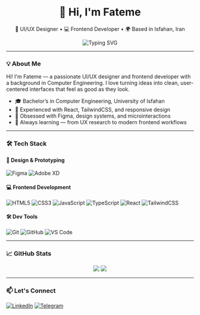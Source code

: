 <h1 align="center">👋 Hi, I'm Fateme</h1>

<p align="center">
  🎨 UI/UX Designer • 💻 Frontend Developer • 🌍 Based in Isfahan, Iran
</p>

<p align="center">
  <img src="https://readme-typing-svg.demolab.com?font=Fira+Code&duration=2500&pause=1000&center=true&vCenter=true&width=435&lines=Designing+beautiful+interfaces;Crafting+clean+React+code;Loving+Figma+%26+Tailwind" alt="Typing SVG" />
</p>

---

### 💡 About Me

Hi! I'm Fateme — a passionate UI/UX designer and frontend developer with a background in Computer Engineering. I love turning ideas into clean, user-centered interfaces that feel as good as they look.

- 🎓 Bachelor’s in Computer Engineering, University of Isfahan
- 💼 Experienced with React, TailwindCSS, and responsive design
- 🎨 Obsessed with Figma, design systems, and microinteractions
- 🧠 Always learning — from UX research to modern frontend workflows

---

### 🛠️ Tech Stack

#### 🎨 Design & Prototyping
![Figma](https://img.shields.io/badge/Figma-F24E1E?style=for-the-badge&logo=figma&logoColor=white)
![Adobe XD](https://img.shields.io/badge/AdobeXD-FF61F6?style=for-the-badge&logo=adobexd&logoColor=white)

#### 💻 Frontend Development
![HTML5](https://img.shields.io/badge/HTML5-E34F26?style=for-the-badge&logo=html5&logoColor=white)
![CSS3](https://img.shields.io/badge/CSS3-1572B6?style=for-the-badge&logo=css3)
![JavaScript](https://img.shields.io/badge/JavaScript-F7DF1E?style=for-the-badge&logo=javascript&logoColor=black)
![TypeScript](https://img.shields.io/badge/TypeScript-3178C6?style=for-the-badge&logo=typescript&logoColor=white)
![React](https://img.shields.io/badge/React-20232A?style=for-the-badge&logo=react&logoColor=61DAFB)
![TailwindCSS](https://img.shields.io/badge/TailwindCSS-06B6D4?style=for-the-badge&logo=tailwind-css&logoColor=white)

#### 🛠️ Dev Tools
![Git](https://img.shields.io/badge/Git-F05032?style=for-the-badge&logo=git&logoColor=white)
![GitHub](https://img.shields.io/badge/GitHub-181717?style=for-the-badge&logo=github)
![VS Code](https://img.shields.io/badge/VSCode-007ACC?style=for-the-badge&logo=visual-studio-code&logoColor=white)

---

### 📈 GitHub Stats
<p align="center">
  <img src="https://github-readme-stats.vercel.app/api?username=fatemeaghababaei&show_icons=true&theme=radical" />
  <img src="https://github-readme-streak-stats.herokuapp.com/?user=fatemeaghababaei&theme=radical" />
</p>

---

### 📫 Let's Connect
[![LinkedIn](https://img.shields.io/badge/-LinkedIn-blue?style=flat&logo=linkedin)](https://www.linkedin.com/in/fateme-aghababaei2002/)
[![Telegram](https://img.shields.io/badge/-Instagram-E4405F?style=flat&logo=instagram&logoColor=white)](https://t.me/ftm_a_q)
<!--[![Personal Website](https://img.shields.io/badge/-Website-000?style=flat&logo=dev.to)](https://yourwebsite.com)-->

<!--
**Fateme-Aghababaei/Fateme-Aghababaei** is a ✨ _special_ ✨ repository because its `README.md` (this file) appears on your GitHub profile.

Here are some ideas to get you started:

- 🔭 I’m currently working on ...
- 🌱 I’m currently learning ...
- 👯 I’m looking to collaborate on ...
- 🤔 I’m looking for help with ...
- 💬 Ask me about ...
- 📫 How to reach me: ...
- 😄 Pronouns: ...
- ⚡ Fun fact: ...
-->
